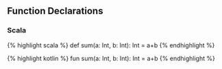 
## Function Declarations
### Scala
{% highlight scala %} 
def sum(a: Int, b: Int): Int = a+b 
{% endhighlight %} 

{% highlight kotlin %} 
fun sum(a: Int, b: Int): Int = a+b
{% endhighlight %} 